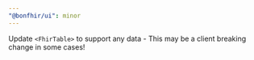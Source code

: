 ```yaml
---
"@bonfhir/ui": minor
---
```


Update `<FhirTable>` to support any data - This may be a client breaking change in some cases!
